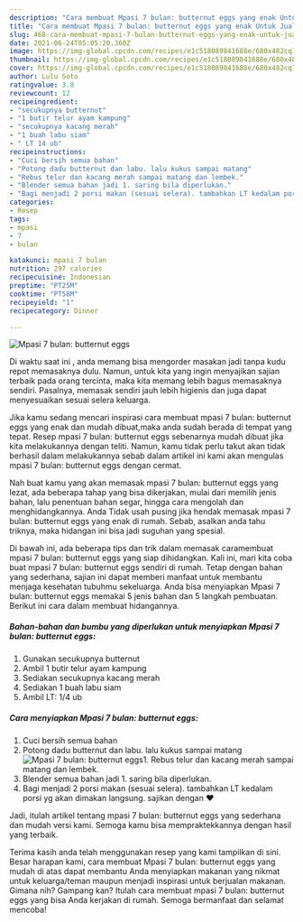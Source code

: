 ```yaml
---
description: "Cara membuat Mpasi 7 bulan: butternut eggs yang enak Untuk Jualan"
title: "Cara membuat Mpasi 7 bulan: butternut eggs yang enak Untuk Jualan"
slug: 468-cara-membuat-mpasi-7-bulan-butternut-eggs-yang-enak-untuk-jualan
date: 2021-06-24T05:05:20.360Z
image: https://img-global.cpcdn.com/recipes/e1c518089841688e/680x482cq70/mpasi-7-bulan-butternut-eggs-foto-resep-utama.jpg
thumbnail: https://img-global.cpcdn.com/recipes/e1c518089841688e/680x482cq70/mpasi-7-bulan-butternut-eggs-foto-resep-utama.jpg
cover: https://img-global.cpcdn.com/recipes/e1c518089841688e/680x482cq70/mpasi-7-bulan-butternut-eggs-foto-resep-utama.jpg
author: Lulu Soto
ratingvalue: 3.8
reviewcount: 12
recipeingredient:
- "secukupnya butternut"
- "1 butir telur ayam kampung"
- "secukupnya kacang merah"
- "1 buah labu siam"
- " LT 14 ub"
recipeinstructions:
- "Cuci bersih semua bahan"
- "Potong dadu butternut dan labu. lalu kukus sampai matang"
- "Rebus telur dan kacang merah sampai matang dan lembek."
- "Blender semua bahan jadi 1. saring bila diperlukan."
- "Bagi menjadi 2 porsi makan (sesuai selera). tambahkan LT kedalam porsi yg akan dimakan langsung. sajikan dengan ❤️"
categories:
- Resep
tags:
- mpasi
- 7
- bulan

katakunci: mpasi 7 bulan 
nutrition: 297 calories
recipecuisine: Indonesian
preptime: "PT25M"
cooktime: "PT58M"
recipeyield: "1"
recipecategory: Dinner

---
```



![Mpasi 7 bulan: butternut eggs](https://img-global.cpcdn.com/recipes/e1c518089841688e/680x482cq70/mpasi-7-bulan-butternut-eggs-foto-resep-utama.jpg)

Di waktu  saat ini , anda memang bisa mengorder masakan jadi tanpa kudu repot memasaknya dulu. Namun, untuk kita yang ingin menyajikan sajian terbaik pada orang tercinta, maka kita memang lebih bagus memasaknya sendiri. Pasalnya, memasak sendiri jauh lebih higienis dan juga dapat menyesuaikan sesuai selera keluarga.

Jika kamu sedang mencari inspirasi cara membuat mpasi 7 bulan: butternut eggs yang enak dan mudah dibuat,maka anda sudah berada di tempat yang tepat. Resep mpasi 7 bulan: butternut eggs  sebenarnya mudah dibuat jika kita melakukannya dengan teliti. Namun, kamu tidak perlu takut akan tidak berhasil dalam melakukannya 
sebab dalam artikel ini kami akan mengulas mpasi 7 bulan: butternut eggs dengan cermat.  



Nah buat kamu yang akan memasak mpasi 7 bulan: butternut eggs yang lezat, ada beberapa tahap yang bisa dikerjakan, mulai dari memilih jenis bahan, lalu penentuan bahan segar, hingga cara mengolah dan menghidangkannya. Anda Tidak usah pusing jika hendak memasak mpasi 7 bulan: butternut eggs yang enak di rumah. Sebab, asalkan anda  tahu triknya, maka hidangan ini bisa jadi suguhan yang spesial.

Di bawah ini, ada beberapa tips dan trik dalam memasak caramembuat mpasi 7 bulan: butternut eggs yang siap dihidangkan. Kali ini, mari kita coba buat mpasi 7 bulan: butternut eggs sendiri di rumah. Tetap dengan bahan yang sederhana, sajian ini dapat memberi manfaat untuk membantu menjaga kesehatan tubuhmu sekeluarga. Anda bisa menyiapkan Mpasi 7 bulan: butternut eggs memakai 5 jenis bahan dan 5 langkah pembuatan. Berikut ini cara dalam membuat hidangannya.

<!--inarticleads1-->

##### Bahan-bahan dan bumbu yang diperlukan untuk menyiapkan Mpasi 7 bulan: butternut eggs:

1. Gunakan secukupnya butternut
1. Ambil 1 butir telur ayam kampung
1. Sediakan secukupnya kacang merah
1. Sediakan 1 buah labu siam
1. Ambil  LT: 1/4 ub




<!--inarticleads2-->

##### Cara menyiapkan Mpasi 7 bulan: butternut eggs:

1. Cuci bersih semua bahan
1. Potong dadu butternut dan labu. lalu kukus sampai matang
<img src="https://img-global.cpcdn.com/steps/7dace360c4d33577/160x128cq70/mpasi-7-bulan-butternut-eggs-langkah-memasak-2-foto.jpg" alt="Mpasi 7 bulan: butternut eggs">1. Rebus telur dan kacang merah sampai matang dan lembek.
1. Blender semua bahan jadi 1. saring bila diperlukan.
1. Bagi menjadi 2 porsi makan (sesuai selera). tambahkan LT kedalam porsi yg akan dimakan langsung. sajikan dengan ❤️




Jadi, itulah artikel tentang  mpasi 7 bulan: butternut eggs  yang sederhana dan mudah versi kami. Semoga kamu bisa mempraktekkannya dengan hasil yang terbaik. 

Terima kasih anda telah menggunakan resep yang kami tampilkan di sini. Besar harapan kami, cara membuat  Mpasi 7 bulan: butternut eggs yang mudah di atas dapat membantu Anda menyiapkan makanan yang nikmat untuk keluarga/teman maupun menjadi inspirasi untuk berjualan makanan. Gimana nih? Gampang kan? Itulah cara membuat mpasi 7 bulan: butternut eggs yang bisa Anda kerjakan di rumah. Semoga bermanfaat dan selamat mencoba!


